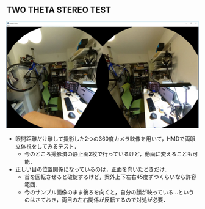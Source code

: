 ## TWO THETA STEREO TEST

![](./twothetastereo.jpg)

* 眼間距離だけ離して撮影した2つの360度カメラ映像を用いて，HMDで両眼立体視をしてみるテスト．
  * 今のところ撮影済の静止画2枚で行っているけど，動画に変えることも可能．
* 正しい目の位置関係になっているのは，正面を向いたときだけ．
  * 首を回転させると破綻するけど，案外上下左右45度ずつくらいなら許容範囲．
  * 今のサンプル画像のまま後ろを向くと，自分の顔が映っている…というのはさておき，両目の左右関係が反転するので対処が必要．